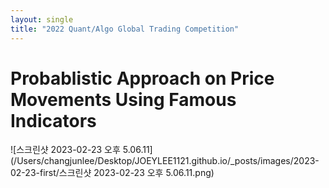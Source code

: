 ```yaml
---
layout: single
title: "2022 Quant/Algo Global Trading Competition"
---
```


# Probablistic Approach on Price Movements Using Famous Indicators

![스크린샷 2023-02-23 오후 5.06.11](/Users/changjunlee/Desktop/JOEYLEE1121.github.io/_posts/images/2023-02-23-first/스크린샷 2023-02-23 오후 5.06.11.png)